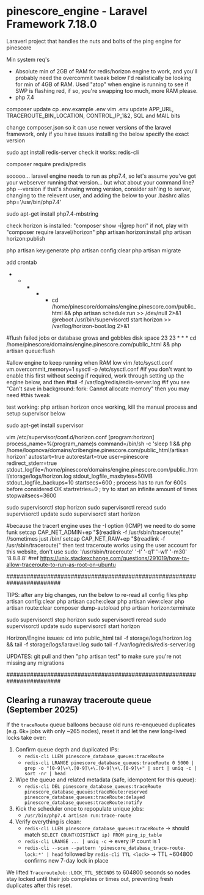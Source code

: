 # pinescore_engine - Laravel Framework 7.18.0
Laraverl project that handles the nuts and bolts of the ping engine for pinescore

Min system req's
- Absolute min of 2GB of RAM for redis/horizon engine to work, and you'll probably need the overcommit tweak below
I'd realistically be looking for min of 4GB of RAM. Used "atop" when engine is running to see if SWP is flashing red,
if so, you're swapping too much, more RAM please.
- php 7.4

composer update
cp .env.example .env
vim .env
    update APP_URL, TRACEROUTE_BIN_LOCATION, CONTROL_IP_1&2, SQL and MAIL bits
    

change composer.json so it can use newer versions of the laravel framework, only if you have issues installing the below
    specify the exact version

sudo apt install redis-server
check it works: redis-cli

composer require predis/predis

sooooo... laravel engine needs to run as php7.4, so let's assume you've got your webserver running that version... but what about your command line?
php --version
if that's showing wrong version, consider ssh'ing to server, changing to the relevent user, and adding the below to your .bashrc
alias php='/usr/bin/php7.4'

sudo apt-get install php7.4-mbstring

check horizon is installed: "composer show -i|grep hori"
if not, play with "composer require laravel/horizon"
php artisan horizon:install
php artisan horizon:publish

php artisan key:generate
php artisan config:clear
php artisan migrate

add crontab
* * * * * cd /home/pinescore/domains/engine.pinescore.com/public_html && php artisan schedule:run >> /dev/null 2>&1
@reboot /usr/bin/supervisorctl start horizon >> /var/log/horizon-boot.log 2>&1

#flush failed jobs or database grows and gobbles disk space
23 23 * * * cd /home/pinescore/domains/engine.pinescore.com/public_html && php artisan queue:flush

#allow engine to keep running when RAM low
vim /etc/sysctl.conf
vm.overcommit_memory=1
sysctl -p /etc/sysctl.conf
#if you don't want to enable this first without seeing if required, work through setting up the engine below, and then
#tail -f /var/log/redis/redis-server.log #if you see "Can't save in background: fork: Cannot allocate memory" then you may need
#this tweak

test working: php artisan horizon
once working, kill the manual process and setup supervisor below

sudo apt-get install supervisor

vim /etc/supervisor/conf.d/horizon.conf
[program:horizon]
process_name=%(program_name)s
command=/bin/sh -c 'sleep 1 && php /home/loopnova/domains/cribengine.pinescore.com/public_html/artisan horizon'
autostart=true
autorestart=true
user=pinescore
redirect_stderr=true
stdout_logfile=/home/pinescore/domains/engine.pinescore.com/public_html/storage/logs/horizon.log
stdout_logfile_maxbytes=50MB
stdout_logfile_backups=10
startsecs=600 ; process has to run for 600s before considered OK
startretries=0 ; try to start an infinite amount of times
stopwaitsecs=3600

sudo supervisorctl stop horizon
sudo supervisorctl reread
sudo supervisorctl update
sudo supervisorctl start horizon

#because the tracert engine uses the -I option (ICMP) we need to do some funk
setcap CAP_NET_ADMIN+ep "$(readlink -f /usr/sbin/traceroute)" //sometimes just /bin/
setcap CAP_NET_RAW+ep "$(readlink -f /usr/sbin/traceroute)"
then test traceroute works using the user account for this website, don't use sudo:
'/usr/sbin/traceroute' '-I' '-q1' '-w1' '-m30' '8.8.8.8'
#ref https://unix.stackexchange.com/questions/291019/how-to-allow-traceroute-to-run-as-root-on-ubuntu

########################################################################

TIPS: after any big changes, run the below to re-read all config files
php artisan config:clear
php artisan cache:clear
php artisan view:clear
php artisan route:clear
composer dump-autoload
php artisan horizon:terminate

sudo supervisorctl stop horizon
sudo supervisorctl reread
sudo supervisorctl update
sudo supervisorctl start horizon

Horizon/Engine issues:
cd into public_html
tail -f storage/logs/horizon.log && tail -f storage/logs/laravel.log
sudo tail -f /var/log/redis/redis-server.log

UPDATES: git pull and then "php artisan test" to make sure you're not missing any migrations 

########################################################################

## Clearing a runaway traceroute queue (September 2025)

If the `traceRoute` queue balloons because old runs re-enqueued duplicates (e.g. 6k+ jobs with only ~265 nodes), reset it and let the new long-lived locks take over:

1. Confirm queue depth and duplicated IPs:
   - `redis-cli LLEN pinescore_database_queues:traceRoute`
   - `redis-cli LRANGE pinescore_database_queues:traceRoute 0 5000 | grep -o "[0-9]\+\.[0-9]\+\.[0-9]\+\.[0-9]\+" | sort | uniq -c | sort -nr | head`
2. Wipe the queue and related metadata (safe, idempotent for this queue):
   - `redis-cli DEL pinescore_database_queues:traceRoute pinescore_database_queues:traceRoute:reserved pinescore_database_queues:traceRoute:delayed pinescore_database_queues:traceRoute:notify`
3. Kick the scheduler once to repopulate unique jobs:
   - `/usr/bin/php7.4 artisan run:trace-route`
4. Verify everything is clean:
   - `redis-cli LLEN pinescore_database_queues:traceRoute` → should match `SELECT COUNT(DISTINCT ip) FROM ping_ip_table`
   - `redis-cli LRANGE ... | uniq -c` → every IP count is 1
   - `redis-cli --scan --pattern 'pinescore_database_trace-route-lock:*' | head` followed by `redis-cli TTL <lock>` → TTL ~604800 confirms new 7-day lock in place

We lifted `TracerouteJob::LOCK_TTL_SECONDS` to 604800 seconds so nodes stay locked until their job completes or times out, preventing fresh duplicates after this reset.
